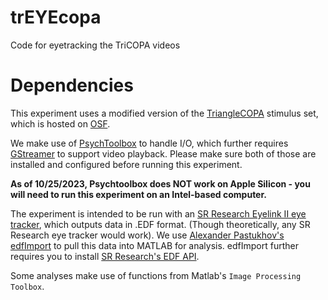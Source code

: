 # trEYEcopa
Code for eyetracking the TriCOPA videos

# Dependencies
This experiment uses a modified version of the [TriangleCOPA](https://github.com/asgordon/TriangleCOPA) stimulus set, which is hosted on [OSF](https://osf.io/z6ysr/).

We make use of [PsychToolbox](http://psychtoolbox.org/download.html) to handle I/O, 
which further requires [GStreamer](https://gstreamer.freedesktop.org/download/) to support video playback.
Please make sure both of those are installed and configured before running this experiment.


**As of 10/25/2023, Psychtoolbox does NOT work on Apple Silicon - you will need to run this experiment on an Intel-based computer.**

The experiment is intended to be run with an [SR Research Eyelink II eye tracker](https://www.sr-research.com/eyelink-ii/), which outputs data in .EDF format. (Though theoretically, any SR Research eye tracker would work).
We use [Alexander Pastukhov's edfImport](https://github.com/alexander-pastukhov/edfImport) to pull this data into MATLAB for analysis.
edfImport further requires you to install [SR Research's EDF API](https://www.sr-research.com/support/thread-13.html).

Some analyses make use of functions from Matlab's `Image Processing Toolbox`.